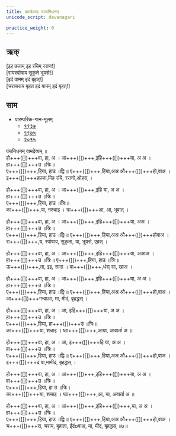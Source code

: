 ```yaml
---
title: वामदेव्यम् पञ्चनिधनम्
unicode_script: devanagari

practice_weight: 0
---
```


## ऋक्

[इह प्रजाम् इह रयिम् रराण!]  
[रायस्पोषाय सुकृते भूयसे!]  
[इदं वामम् इदं बृहत्!]  
[चराचराय बृहत इदं वामम् इदं बृहत्!]

<div class="js_include" url="../Rk/kayA-nash-chitra.md"  newLevelForH1="2" includeTitle="true"> </div>


## साम

- पारम्परिक-गान-मूलम् 
  - [१९३७](https://archive.org/stream/sAmaveda-jaiminIya-paravastu-paramparA-docs/sAmaveda-paravastu-1937#page/n55/mode/1up)
  - [१९७५](https://archive.org/stream/sAmaveda-jaiminIya-paravastu-paramparA-docs/sAmaveda-paravastu-1975#page/n51/mode/2up)
  - [२०१५](https://archive.org/stream/sAmaveda-jaiminIya-paravastu-paramparA-docs/proxaNa-sAmAni#page/n3/mode/2up)

<div class="audioEmbed"  caption="रामानुजार्यः 1974 " src="https://archive.org/download/jaiminIya-sAma-gAna-paravastu-tradition-rAmAnuja/vAmadevyam-panchanidhanam.mp3"></div>
<div class="audioEmbed"  caption="गोपालार्यः 2015  " src="https://archive.org/download/jaiminIya-sAma-gAna-paravastu-tradition-gopAla-2015/vAmadevyam-panchanidhanam.mp3"></div>


पंचनिधनम् वामदेव्यम् ॥  
हो+++([])+++वा, हा, अ । आ+++([])+++,इहि+++([])+++या, अ अ ।  
हा+++([])+++उ ॥त्रिः॥  
ए+++([])+++,हिया, हाउ ॥द्विः॥ ए+++([])+++,हिया,अअ औ+++([])+++हो,वाअ ।  
इ+++([])+++हप्रजा,मिह रयिं, रराणो,ओहस् ।  

हो+++([])+++वा, हा, अ । आ+++([])+++,इहि या, अ अ ।  
हा+++([])+++उ ॥त्रिः॥  
ए+++([])+++,हिया, हाउ ॥त्रिः॥  
का+++([])+++,या, नश्चाइ । त्रा+++([])+++आ, आ, भूवात् ।

हो+++([])+++वा, हा, अ । आ+++([])+++,इहि+++([])+++या, अअ ।  
हा+++([])+++उ ॥त्रिः॥  
ए+++([])+++,हिया, हाउ ॥द्विः॥ ए+++([])+++,हिया,अअ औ+++([])+++होवाअ ।  
रा+++([])+++,य, स्पोषाय, सुकृता, या, भूयसे, एहस् ।

हो+++([])+++वा, हा, अ । आ+++([])+++,इहि+++([])+++या, अआअ ।  
हा+++([])+++उ ॥त्रिः॥
ए+++([])+++,हिया, हाउ ॥त्रिः॥  
ऊ+++([])+++,ता, इइ, सादा । वा+++([])+++,र्धस् सा, खाअ ।

हो+++([])+++वा, हा, अ । आ+++([])+++,इहि+++([])+++या, अ अ ।  
हा+++([])+++उ ॥त्रिः॥  
ए+++([])+++,हिया, हाउ ॥द्विः॥ ए+++([])+++,हिया,अअ औ+++([])+++हो,वाअ ।  
आ+++([])+++गन्वाआ, मा, मीदं, बृहद्धस् ।

हो+++([])+++वा, हा, अ । आ, इहि+++([])+++या, अ अ ।  
हा+++([])+++उ ॥त्रिः॥  
ए+++([])+++,हिया, हा+++([])+++उ ॥त्रिः॥  
का+++([])+++या, शचाइ । ष्ठा+++([])+++,आया, आवार्ता अ ॥

हो+++([])+++वा, हा, अ । आ, इ+++([])+++हि या, अ अ ।  
हा+++([])+++उ ॥त्रिः॥  
ए+++([])+++,हिया, हाउ ॥द्विः॥ ए+++([])+++,हिया,अअ औ+++([])+++हो,वाअ ।  
इ+++([])+++दं वा,मामीदं, बृहद्धस् ।

हो+++([])+++वा, हा, अ । आ+++([])+++,इहि+++([])+++या, अ अ ।  
हा+++([])+++उ ॥त्रिः॥  
ए+++([])+++,हिया, हा उ ॥त्रिः।  
का+++([])+++या, शचाइ । ष्ठा+++([])+++,आ, या, अवार्ता अ ॥

हो+++([])+++वा, हा, अ । आ+++([])+++,इहि+++([])+++,या, अ अ ।  
हा+++([])+++उ ॥त्रिः॥  
ए+++([])+++,हिया, हाउ ॥द्विः॥ ए+++([])+++,हिया,अअ औ+++([])+++हो,वाअ ।  
च+++([])+++रा, चराय, बॄहाता, ईदंoवाअ, मा, मीदं, बृहद्धस् ॥७॥

